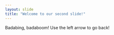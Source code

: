 ```yaml
---
layout: slide
title: "Welcome to our second slide!"
---
```

Badabing, badaboom!
Use the left arrow to go back!
